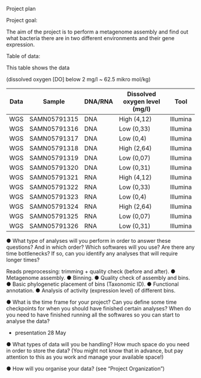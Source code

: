 Project plan

Project goal:

The aim of the project is to perform a metagenome assembly and find out what bacteria there are in two different environments and their gene expression. 

Table of data: 

This table shows the data

 (dissolved oxygen [DO] below 2 mg/l ~ 62.5 mikro mol/kg)


| Data | Sample       | DNA/RNA | Dissolved oxygen level (mg/l) | Tool     |
|------|-------------|---------|-------------------------------|----------|
| WGS  | SAMN05791315 | DNA     | High (4,12)                     | Illumina |
| WGS  | SAMN05791316 | DNA     | Low (0,33)                      | Illumina |
| WGS  | SAMN05791317 | DNA     | Low (0,4)                       | Illumina |
| WGS  | SAMN05791318 | DNA     | High (2,64)                     | Illumina |
| WGS  | SAMN05791319 | DNA     | Low (0,07)                      | Illumina |
| WGS  | SAMN05791320 | DNA     | Low (0,31)                      | Illumina |
| WGS  | SAMN05791321 | RNA     | High (4,12)                     | Illumina |
| WGS  | SAMN05791322 | RNA     | Low (0,33)                      | Illumina |
| WGS  | SAMN05791323 | RNA     | Low (0,4)                       | Illumina |
| WGS  | SAMN05791324 | RNA     | High (2,64)                     | Illumina |
| WGS  | SAMN05791325 | RNA     | Low (0,07)                      | Illumina |
| WGS  | SAMN05791326 | RNA     | Low (0,31)                      | Illumina |





● What type of analyses will you perform in order to answer these questions? And in
which order? Which softwares will you use? Are there any time bottlenecks? If so,
can you identify any analyses that will require longer times?

Reads preprocessing: trimming + quality check (before and
after).
● Metagenome assembly.
● Binning.
● Quality check of assembly and bins.
● Basic phylogenetic placement of bins (Taxonomic ID).
● Functional annotation.
● Analysis of activity (expression level) of different bins.
 

● What is the time frame for your project? Can you define some time checkpoints for
when you should have finished certain analyses? When do you need to have finished
running all the softwares so you can start to analyse the data?

- presentation 28 May

● What types of data will you be handling? How much space do you need in order to
store the data? (You might not know that in advance, but pay attention to this as you
work and manage your available space!)

● How will you organise your data? (see “Project Organization”)
